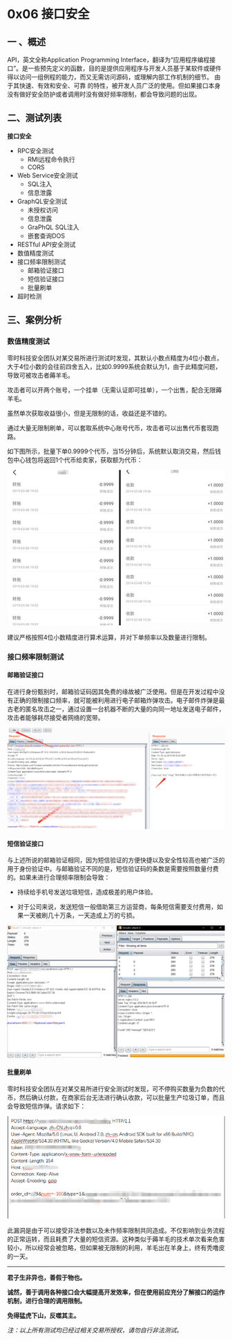 # 0x06 接口安全

## 一 、概述

API，英文全称Application Programming Interface，翻译为“应用程序编程接口”。是一些预先定义的函数，目的是提供应用程序与开发人员基于某软件或硬件得以访问一组例程的能力，而又无需访问源码，或理解内部工作机制的细节。 由于其快速、有效和安全、可靠 的特性，被开发人员广泛的使用。但如果接口本身没有做好安全防护或者调用时没有做好频率限制，都会导致问题的出现。



## 二、测试列表

**接口安全**

- RPC安全测试
  - RMI远程命令执行
  - CORS
- Web Service安全测试
  - SQL注入
  - 信息泄露
- GraphQL安全测试
  - 未授权访问
  - 信息泄露
  - GraPhQL SQL注入
  - 嵌套查询DOS
- RESTful API安全测试
- 数值精度测试
- 接口频率限制测试
  - 邮箱验证接口
  - 短信验证接口
  - 批量刷单
- 超时检测



## 三、案例分析

### 数值精度测试

零时科技安全团队对某交易所进行测试时发现，其默认小数点精度为4位小数点，大于4位小数的会往前四舍五入，比如0.9999系统会默认为1，由于此精度问题，导致可被攻击者薅羊毛。

攻击者可以开两个账号，一个挂单（无需认证即可挂单），一个出售，配合无限薅羊毛。

虽然单次获取收益很小，但是无限制的话，收益还是不错的。

通过大量无限制刷单，可以套取系统中心账号代币，攻击者可以出售代币套现跑路。

如下图所示，批量下单0.9999个代币，当15分钟后，系统默认取消交易，然后钱包中心钱包将返回1个代币给卖家，获取额为代币：

![精度刷取代币](./assets/jingdu.png)

建议严格按照4位小数精度进行算术运算，并对下单频率以及数量进行限制。



### 接口频率限制测试

#### 邮箱验证接口

在进行身份甄别时，邮箱验证码因其免费的缘故被广泛使用。但是在开发过程中没有正确的限制接口频率，就可能被利用进行电子邮箱炸弹攻击。电子邮件炸弹是最古老的匿名攻击之一，通过设置一台机器不断的大量的向同一地址发送电子邮件，攻击者能够耗尽接受者网络的宽带。 

![Email Bomb](./assets/email.png)



#### 短信验证接口

与上述所说的邮箱验证相同，因为短信验证的方便快捷以及安全性较高也被广泛的用于身份验证中。与邮箱验证不同的是，短信验证码的条数是需要按照数量付费的。如果未进行合理频率限制会导致：

- 持续给手机号发送垃圾短信，造成极差的用户体验。

- 对于公司来说，发送短信一般借助第三方运营商，每条短信需要支付费用，如果一天被刷几十万条，一天造成上万的亏损。

![SMS Bomb](./assets/sms.png)



#### 批量刷单

零时科技安全团队在对某交易所进行安全测试时发现，可不停购买数量为负数的代币，然后确认付款，在商家后台无法进行确认收款，可以批量生产垃圾订单，而且会导致短信炸弹。请求如下：

![批量刷单](./assets/shuadan.png)

此漏洞是由于可以接受非法参数以及未作频率限制共同造成。不仅影响到业务流程的正常运转，而且耗费了大量的短信资源。这种类似于薅羊毛的技术单次看来危害较小，所以经常会被忽略，但如果被无限制的利用，羊毛出在羊身上，终有秃噜皮的一天。

---

**君子生非异也，善假于物也。**

**诚然，善于调用各种接口会大幅提高开发效率，但在使用前应充分了解接口的运作机制，进行合理的调用限制。**

**免得猛虎下山，反噬其主。**  

*注：以上所有测试均已经过相关交易所授权，请勿自行非法测试。*